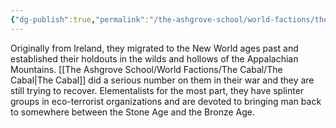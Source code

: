 ```yaml
---
{"dg-publish":true,"permalink":"/the-ashgrove-school/world-factions/the-druids-of-old-appalachia/"}
---
```


Originally from Ireland, they migrated to the New World ages past and established their holdouts in the wilds and hollows of the Appalachian Mountains. [[The Ashgrove School/World Factions/The Cabal/The Cabal\|The Cabal]] did a serious number on them in their war and they are still trying to recover. Elementalists for the most part, they have splinter groups in eco-terrorist organizations and are devoted to bringing man back to somewhere between the Stone Age and the Bronze Age. 
